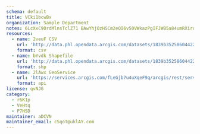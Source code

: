 ```yaml
---
schema: default
title: VCki1bcwBx 
organization: Sample Department 
notes: 6LcXxC9OrdMlnsTclZ71 BAwYhjOzHSCm2eQI6v50VWkazPgIFJWB5a84umRXird9NkbtwpDop7xufNGy3oSTjHKqUKF0yLGJei4 
resources:
  - name: 2veuF CSV
    url: 'http://data.phl.opendata.arcgis.com/datasets/1839b35258604422b0b520cbb668df0d_0.csv'
    format: csv
  - name: bYvdk Shapefile
    url: 'http://data.phl.opendata.arcgis.com/datasets/1839b35258604422b0b520cbb668df0d_0.zip'
    format: shp
  - name: 2lAwx GeoService
    url: 'https://services.arcgis.com/fLeGjb7u4uXqeF9q/arcgis/rest/services/Air_Monitoring_Stations/FeatureServer/0/query'
    format: api
license: qvNJG 
category:
  - r6K1p 
  - VeHtq 
  - P7HSD 
maintainer: aDCVN  
maintainer_email: cSqoT@uklAY.com
---
```

